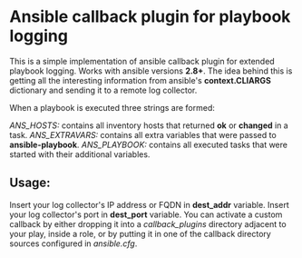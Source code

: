 # Ansible callback plugin for playbook logging
This is a simple implementation of ansible callback plugin for extended playbook logging.
Works with ansible versions **2.8+**.
The idea behind this is getting all the interesting information from ansible's **context.CLIARGS** dictionary and sending it to a remote log collector.

When a playbook is executed three strings are formed:

_ANS_HOSTS:_ contains all inventory hosts that returned **ok** or **changed** in a task.
_ANS_EXTRAVARS:_ contains all extra variables that were passed to **ansible-playbook**.
_ANS_PLAYBOOK:_ contains all executed tasks that were started with their additional variables.

## Usage:
Insert your log collector's IP address or FQDN in **dest_addr** variable.
Insert your log collector's port in **dest_port** variable.
You can activate a custom callback by either dropping it into a _callback_plugins_ directory adjacent to your play, inside a role, or by putting it in one of the callback directory sources configured in _ansible.cfg_.
